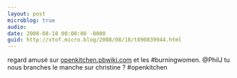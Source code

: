 ```yaml
---
layout: post
microblog: true
audio: 
date: 2008-08-18 00:00:00 -0000
guid: http://xtof.micro.blog/2008/08/18/t890839944.html
---
```

regard amusé sur [openkitchen.pbwiki.com](http://openkitchen.pbwiki.com/) et les #burningwomen. @PhilJ tu nous branches le manche sur christine ? #openkitchen
